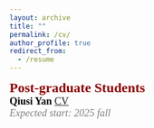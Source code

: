 ```yaml
---
layout: archive
title: ""
permalink: /cv/
author_profile: true
redirect_from:
  - /resume
---
```

<font color=DarkRed size=5 face="微软雅黑"><b>Post-graduate Students</b></font>
<br>
<font color=Black size=4 face="微软雅黑"><b>Qiusi Yan</b> [CV](../assets/paper1.pdf)
<br>
<font color=Gray size=4 face="calibri"><i>Expected start: 2025 fall</i></font>
<br>


